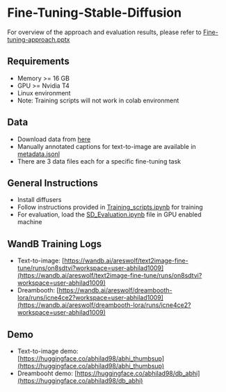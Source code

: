 # Fine-Tuning-Stable-Diffusion

For overview of the approach and evaluation results, please refer to [Fine-tuning-approach.pptx](Fine-tuning-approach.pptx)

## Requirements
* Memory >= 16 GB
* GPU >= Nvidia T4
* Linux environment
* Note: Training scripts will not work in colab environment

## Data
* Download data from [here](https://drive.google.com/drive/folders/1OIYTrXP1WEtRhFOJItnPb129V2DFQCLF)
* Manually annotated captions for text-to-image are available in [metadata.jsonl](metadata.jsonl)
* There are 3 data files each for a specific fine-tuning task

## General Instructions
* Install diffusers
* Follow instructions provided in [Training_scripts.ipynb](Training_scripts.ipynb) for training
* For evaluation, load the [SD_Evaluation.ipynb](SD_Evaluation.ipynb) file in GPU enabled machine

## WandB Training Logs
* Text-to-image: [https://wandb.ai/areswolf/text2image-fine-tune/runs/on8sdtvi?workspace=user-abhilad1009](https://wandb.ai/areswolf/text2image-fine-tune/runs/on8sdtvi?workspace=user-abhilad1009)
* Dreambooth: [https://wandb.ai/areswolf/dreambooth-lora/runs/icne4ce2?workspace=user-abhilad1009](https://wandb.ai/areswolf/dreambooth-lora/runs/icne4ce2?workspace=user-abhilad1009)
## Demo
* Text-to-image demo: [https://huggingface.co/abhilad98/abhi_thumbsup](https://huggingface.co/abhilad98/abhi_thumbsup)
* Dreambooht demo: [https://huggingface.co/abhilad98/db_abhi](https://huggingface.co/abhilad98/db_abhi)

